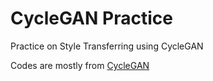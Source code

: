 # CycleGAN Practice

Practice on Style Transferring using CycleGAN

Codes are mostly from [CycleGAN](https://www.tensorflow.org/tutorials/generative/cyclegan)
